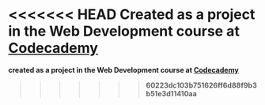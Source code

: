 <<<<<<< HEAD
Created as a project in the Web Development course at <b><a href="https://www.codecademy.com>codecademy">Codecademy</a><b>
=======
created as a project in the Web Development course at <b><a href="https://www.codecademy.com>codecademy">Codecademy</a><b>
>>>>>>> 60223dc103b751626ff6d88f9b3b51e3d11410aa
